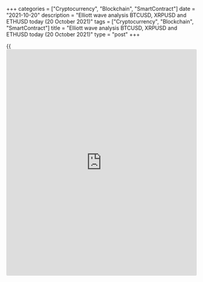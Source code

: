 +++
categories = ["Cryptocurrency", "Blockchain", "SmartContract"]
date = "2021-10-20"
description = "Elliott wave analysis BTCUSD, XRPUSD and ETHUSD today (20 October 2021)"
tags = ["Cryptocurrency", "Blockchain", "SmartContract"]
title = "Elliott wave analysis BTCUSD, XRPUSD and ETHUSD today (20 October 2021)"
type = "post"
+++

{{<iframe id="large-banner" src="https://www.bounty.group/#slide=10.0" width="100%" height="600" scrolling="no" style="border: 0px solid rgb(216, 221, 230); border-radius: 3px;">}}

2021-10-20

2021-10-20

Short-term forecast for BTCUSD, XRPUSD and ETHUSD 20.10.2021Roman Onegin

I welcome my readers!

I have prepared a short-term cryptocurrency forecast based on Elliott
wave analysis of Bitcoin, Ripple, and Ethereum. I offer entry signals to
trade each cryptocurrency.

All three cryptocurrencies covered in the article continue rising in the
impulse sub-waves, as it is clear from the most recent chart sections.

The article covers the following subjects:

##  **Elliott wave Bitcoin analysis**

The BTCUSD market continues developing the large corrective wave
composed of sub-waves (A)-(B)-(C). In late September, the zigzag-shaped
correction (B) finished, and there is forming the impulse wave (C). So
far, sub-waves 1-2-3-4 have completed in the (C) impulse, and sub-wave 5
is still unfolding. The Bitcoin price could go up to a level of
65770.00. Next, there will start a new bearish trend.

### Trading plan for [BTCUSD][1] today:

Buy 63957.00, TP 65770.00

* * *

##  **Elliott wave Ripple analysis**

Ripple continues forming the linking wave X, which has started after the
zigzag-shaped motive wave W finished. Wave X is likely to be a simple
zigzag [A]-[B]-[C], with the impulse wave [C] unfolding inside as an
impulse (1)-(2)-(3)-(4)-(5). The market must have completed correction
(4) as a double zigzag composed of sub-waves W-X-Y. The Ripple price
should be rising in wave (5) to a level of 1.236.

### Trading plan for [XRPUSD][2] **** today:

Buy 1.098, TP 1.236

* * *

##  **Elliott wave Ethereum analysis**

Ethereum continues forming correction B. The market has been rising in
the impulse wave [C], composed of sub-waves (1)-(2)-(3)-(4)-(5). A week
ago, the market finished the sideways correction (4) as a contracting
triangle. Next, the market resumed rising in sub-wave (5). The Ethereum
price should rise to a level of 4030.00. Next, there should start a new
bearish trend.

### Trading plan for [ETHUSD][3] **** today:

Buy 3846.05, TP 4030.00

* * *

P.S. Did you like my article? Share it in social networks: it will be
the best “thank you" :)

Ask me questions and comment below. I’ll be glad to answer your
questions and give necessary explanations.

 **Useful links:**

  * I recommend trying to trade with a reliable broker [here][4]. The system allows you to trade by yourself or copy successful traders from all across the globe.
  * Use my promo-code BLOG for getting deposit bonus 50% on LiteForex platform. Just enter this code in the appropriate field while [depositing][5] your trading account.
  * Telegram chat for traders: <t.me/liteforexengchat>. We are sharing the signals and trading experience
  * Telegram channel with high-quality analytics, Forex reviews, training articles, and other useful things for traders <t.me/liteforex>

## Price chart of BTCUSD in real time mode

The content of this article reflects the author’s opinion and does not
necessarily reflect the official position of LiteForex. The material
published on this page is provided for informational purposes only and
should not be considered as the provision of investment advice for the
purposes of Directive 2004/39/EC.

Rate this article:

{{value}}

( {{count}} {{title}} )

   1. my.liteforex.com/trading/chart?symbol=BTCUSD
   2. my.liteforex.com/trading/chart?symbol=XRPUSD
   3. my.liteforex.com/trading/chart?symbol=ETHUSD
   4. my.liteforex.com/?category=analysts-opinions&slug=short-term-forecast-for-[BTC](https://www.playgroundfx.com/blog/who-is-the-creator-of-bitcoin/)usd-xrpusd-and-ethusd-20102021&openPopup=%2Fregistration%2Fpopup&utm_source=blog&utm_medium=article&utm_campaign=bonus
   5. my.liteforex.com/deposit/?category=analysts-opinions&slug=short-term-forecast-for-[BTC](https://www.playgroundfx.com/blog/who-is-the-creator-of-bitcoin/)usd-xrpusd-and-ethusd-20102021&promo_code=BLOG&utm_source=blog&utm_medium=article&utm_campaign=bonus